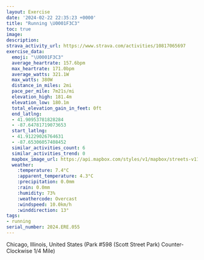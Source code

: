 ```yaml
---
layout: Exercise
date: '2024-02-22 22:35:23 +0000'
title: "Running \U0001F3C3"
toc: true
image:
description:
strava_activity_url: https://www.strava.com/activities/10817065697
exercise_data:
  emoji: "\U0001F3C3"
  average_heartrate: 157.6bpm
  max_heartrate: 171.0bpm
  average_watts: 321.1W
  max_watts: 380W
  distance_in_miles: 2mi
  pace_per_mile: 7m21s/mi
  elevation_high: 181.4m
  elevation_low: 180.1m
  total_elevation_gain_in_feet: 0ft
  end_latlng:
  - 41.90953781828284
  - -87.64781719073653
  start_latlng:
  - 41.91229026764631
  - -87.65306057408452
  similar_activities_count: 6
  similar_activities_trend: 0
  mapbox_image_url: https://api.mapbox.com/styles/v1/mapbox/streets-v11/static/path-5+787af2-1.0(g%7Bx~Fnl~uOAeBSq%40AQ%40GPUHOz%40eAh%40y%40PmAAyALKBMGm%40%40SBA%5C%3FBW%40g%40C%5B%3FsEKaMB%7D%40%40oCBMJCTDhACJ%40FFDPDj%40Al%40D~CDLJPLNPDxAEPMPYFc%40%3FyAEmAEWMSKIUESAi%40De%40FQLIRIf%40Fp%40DvBHRNPPJR%40jAGTQPYBe%40EaDGWOSSIMCwAJQHMPIVAPDn%40BxBBNJRPNHBhAAXCJERWFKD%5DG%7DCAQIUWWQEc%40%3Fu%40HQDMLITCVDhDH%5CPVJDRBtAGTMNWBSCc%40%3FqBCe%40GWIMKIOGUAy%40DOBMDKFKTG%60%40DzCDVJTTTXD%7C%40ERCJENQJSB%5D%40u%40DQBCD%3FFNBn%40DLlAp%40f%40%5C%7C%40~%40P%60%40%40L%3FD_AtAOZw%40pA),pin-s-s+e5b22e(-87.65144,41.91172),pin-s-f+89ae00(-87.64673999999997,41.90872)/auto/800x800?access_token=pk.eyJ1Ijoiam9zaGJlY2ttYW4iLCJhIjoiY205eWR2aDd1MWZ6djJrbXc4a3M0bWZleiJ9.XiG9OWkNcZk2QzjJbxLB4A
  weather:
    :temperature: 7.4°C
    :apparent_temperature: 4.3°C
    :precipitation: 0.0mm
    :rain: 0.0mm
    :humidity: 73%
    :weathercode: Overcast
    :windspeed: 10.0km/h
    :winddirection: 13°
tags:
- running
serial_number: 2024.ERE.055
---
```

Chicago, Illinois, United States (Park #598 (Scott Street Park) Counter-Clockwise 1/4 Mile)
